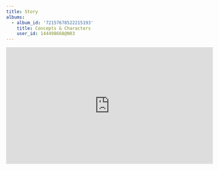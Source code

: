 ```yaml
---
title: Story
albums:
  - album_id: '72157678522215193'
    title: Concepts & Characters
    user_id: 144498668@N03
---
```

<div class="video-wrapper"><iframe width="560" height="315" src="https://www.youtube.com/embed/videoseries?list=PLftT3bWXatb2F2wbpZJIkMPtZ7edgr7k_" frameborder="0" gesture="media" allowfullscreen class="video"></iframe></div>
